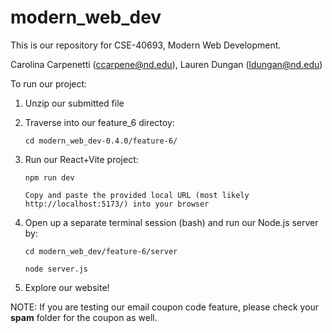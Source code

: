 # modern_web_dev

This is our repository for CSE-40693, Modern Web Development.

Carolina Carpenetti (ccarpene@nd.edu), Lauren Dungan (ldungan@nd.edu)

To run our project:

1. Unzip our submitted file
    
2. Traverse into our feature_6 directoy:

    ```cd modern_web_dev-0.4.0/feature-6/```

4. Run our React+Vite project:
    
    ```npm run dev```
         
    ```Copy and paste the provided local URL (most likely http://localhost:5173/) into your browser```

4. Open up a separate terminal session (bash) and run our Node.js server by:

    ```cd modern_web_dev/feature-6/server```

    ```node server.js```
         
  6. Explore our website!
    

NOTE: If you are testing our email coupon code feature, please check your **spam** folder for the coupon as well.
